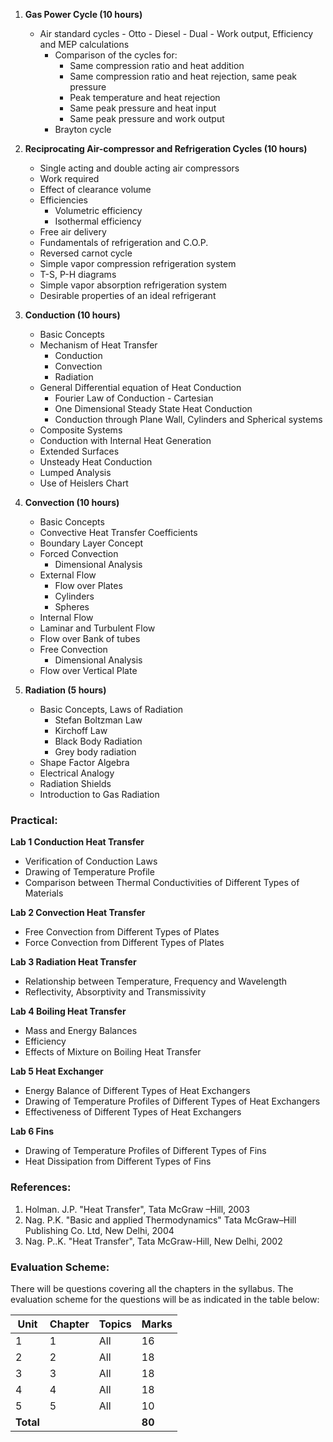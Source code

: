 
1. **Gas Power Cycle (10 hours)**
    * Air standard cycles - Otto - Diesel - Dual - Work output, Efficiency and MEP calculations
        * Comparison of the cycles for:
            * Same compression ratio and heat addition
            * Same compression ratio and heat rejection, same peak pressure
            * Peak temperature and heat rejection
            * Same peak pressure and heat input
            * Same peak pressure and work output
        * Brayton cycle 

2. **Reciprocating Air-compressor and Refrigeration Cycles (10 hours)**
    * Single acting and double acting air compressors
    * Work required
    * Effect of clearance volume
    * Efficiencies
        * Volumetric efficiency
        * Isothermal efficiency
    * Free air delivery
    * Fundamentals of refrigeration and C.O.P.
    * Reversed carnot cycle
    * Simple vapor compression refrigeration system
    * T-S, P-H diagrams
    * Simple vapor absorption refrigeration system
    * Desirable properties of an ideal refrigerant

3. **Conduction (10 hours)**
    * Basic Concepts
    * Mechanism of Heat Transfer
        * Conduction
        * Convection
        * Radiation
    * General Differential equation of Heat Conduction
        * Fourier Law of Conduction - Cartesian
        * One Dimensional Steady State Heat Conduction
        * Conduction through Plane Wall, Cylinders and Spherical systems
    * Composite Systems
    * Conduction with Internal Heat Generation
    * Extended Surfaces
    * Unsteady Heat Conduction
    * Lumped Analysis
    * Use of Heislers Chart

4. **Convection (10 hours)**
    * Basic Concepts
    * Convective Heat Transfer Coefficients
    * Boundary Layer Concept
    * Forced Convection
        * Dimensional Analysis
    * External Flow
        * Flow over Plates
        * Cylinders
        * Spheres
    * Internal Flow
    * Laminar and Turbulent Flow
    * Flow over Bank of tubes
    * Free Convection
        * Dimensional Analysis
    * Flow over Vertical Plate

5. **Radiation (5 hours)**
    * Basic Concepts, Laws of Radiation
        * Stefan Boltzman Law
        * Kirchoff Law
        * Black Body Radiation
        * Grey body radiation
    * Shape Factor Algebra
    * Electrical Analogy
    * Radiation Shields
    * Introduction to Gas Radiation

### **Practical:**

**Lab 1 Conduction Heat Transfer**
* Verification of Conduction Laws
* Drawing of Temperature Profile
* Comparison between Thermal Conductivities of Different Types of Materials

**Lab 2 Convection Heat Transfer**
* Free Convection from Different Types of Plates
* Force Convection from Different Types of Plates

**Lab 3 Radiation Heat Transfer**
* Relationship between Temperature, Frequency and Wavelength
* Reflectivity, Absorptivity and Transmissivity

**Lab 4 Boiling Heat Transfer**
* Mass and Energy Balances
* Efficiency
* Effects of Mixture on Boiling Heat Transfer

**Lab 5 Heat Exchanger**
* Energy Balance of Different Types of Heat Exchangers
* Drawing of Temperature Profiles of Different Types of Heat Exchangers
* Effectiveness of Different Types of Heat Exchangers

**Lab 6 Fins**
* Drawing of Temperature Profiles of Different Types of Fins
* Heat Dissipation from Different Types of Fins

### **References:**

1. Holman. J.P. "Heat Transfer", Tata McGraw –Hill, 2003
2. Nag. P.K. "Basic and applied Thermodynamics" Tata McGraw–Hill Publishing Co. Ltd, New Delhi, 2004
3. Nag. P..K. "Heat Transfer", Tata McGraw-Hill, New Delhi, 2002

### **Evaluation Scheme:**

There will be questions covering all the chapters in the syllabus. The evaluation scheme for the questions will be as indicated in the table below: 

| Unit      | Chapter | Topics | Marks  |
| --------- | ------- | ------ | ------ |
| 1         | 1       | All    | 16     |
| 2         | 2       | All    | 18     |
| 3         | 3       | All    | 18     |
| 4         | 4       | All    | 18     |
| 5         | 5       | All    | 10     |
| **Total** |         |        | **80** |
